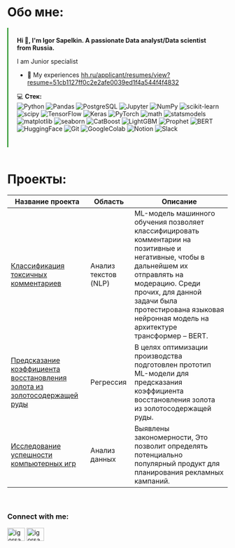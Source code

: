# Обо мне:
<div style="border-left: solid green 2px; padding: 20px">
<b>Hi 👋, I'm Igor Sapelkin. A passionate Data analyst/Data scientist from Russia.</b>    

I am Junior specialist


- 📄 My experiences [hh.ru/applicant/resumes/view?resume=51cb1127ff0c2e2afe0039ed1f4a544f4f4832](hh.ru/applicant/resumes/view?resume=51cb1127ff0c2e2afe0039ed1f4a544f4f4832)

:computer: **Стек:**    
![Python](https://img.shields.io/badge/-Python-white?style=flat&logo=python)
![Pandas](https://img.shields.io/badge/-Pandas-white?style=flat&logo=pandas&logoColor=130754)
![PostgreSQL](https://img.shields.io/badge/-SQL-white?style=flat&logo=PostgreSQL)
![Jupyter](https://img.shields.io/badge/-Jupyter-white?style=flat&logo=jupyter)
![NumPy](https://img.shields.io/badge/-NumPy-white?style=flat&logo=NumPy&logoColor=3366C5)
![scikit-learn](https://img.shields.io/badge/-scikit-white?style=flat&logo=scikit-learn)
![scipy](https://img.shields.io/badge/-scipy-white?style=flat&logo=scipy)
![TensorFlow](https://img.shields.io/badge/-TensorFlow-white?style=flat&logo=TensorFlow)
![Keras](https://img.shields.io/badge/-Keras-white?style=flat&logo=Keras&logoColor=C90000)
![PyTorch](https://img.shields.io/badge/-PyTorch-white?style=flat&logo=PyTorch)
![math](https://img.shields.io/badge/-math-white?style=flat&logo=math)
![statsmodels](https://img.shields.io/badge/-statsmodels-white?style=flat&logo=statsmodels)
![matplotlib](https://img.shields.io/badge/-matplotlib-white?style=flat&logo=matplotlib)
![seaborn](https://img.shields.io/badge/-seaborn-white?style=flat&logo=seaborn)
![CatBoost](https://img.shields.io/badge/-CatBoost-white?style=flat&logo=CatBoost)
![LightGBM](https://img.shields.io/badge/-LightGBM-white?style=flat&logo=LightGBM)
![Prophet](https://img.shields.io/badge/-Prophet-white?style=flat&logo=Prophet)
![BERT](https://img.shields.io/badge/-BERT-white?style=flat&logo=BERT)
![HuggingFace](https://img.shields.io/badge/-%F0%9F%A4%97-white?style=flat&logo=%F0%9F%A4%97)
![Git](https://img.shields.io/badge/-Git-white?style=flat&logo=Git)
![GoogleColab](https://img.shields.io/badge/-GoogleColab-white?style=flat&logo=GoogleColab)
![Notion](https://img.shields.io/badge/-Notion-white?style=flat&logo=Notion&logoColor=000000)
![Slack](https://img.shields.io/badge/-Slack-white?style=flat&logo=Slack&logoColor=34BFE9)
</div>
</br>

# Проекты:
| Название проекта | Область | Описание |
| ---------------- | -------- | ----------------------- |
| [Классификация токсичных комментариев](https://github.com/IgorSapelkin/Yandex-projects/tree/main/Toxic_comments) | Анализ текстов (NLP) | ML-модель машинного обучения позволяет классифицировать комментарии на позитивные и негативные, чтобы в дальнейшем их отправлять на модерацию. Среди прочих, для данной задачи была протестирована языковая нейронная модель на архитектуре трансформер – BERT. |
| [Предсказание коэффициента восстановления золота из золотосодержащей руды](https://github.com/IgorSapelkin/Yandex-projects/tree/main/Gold_research) | Регрессия | В целях оптимизации производства подготовлен прототип ML-модели для предсказания коэффициента восстановления золота из золотосодержащей руды. |
| [Исследование успешности компьютерных игр](https://github.com/IgorSapelkin/Yandex-projects/tree/main/Games_research) | Анализ данных | Выявлены закономерности, Это позволит определять потенциально популярный продукт для планирования рекламных кампаний. |
</br>
<h3 align="left">Connect with me:</h3>
<p align="left">
<a href="https://twitter.com/igorsapelkinds" target="blank"><img align="center" src="https://raw.githubusercontent.com/rahuldkjain/github-profile-readme-generator/master/src/images/icons/Social/twitter.svg" alt="igorsapelkinds" height="30" width="40" /></a>
<a href="https://linkedin.com/in/igorsapelkinds" target="blank"><img align="center" src="https://raw.githubusercontent.com/rahuldkjain/github-profile-readme-generator/master/src/images/icons/Social/linked-in-alt.svg" alt="igorsapelkinds" height="30" width="40" /></a>
</p>
